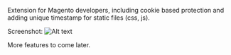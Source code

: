 Extension for Magento developers, including cookie based protection and adding unique timestamp for static files (css, js).

Screenshot:
![Alt text](http://albemuth.pl/ak/2014-01-09_153851.png "Screenshot")

More features to come later.
